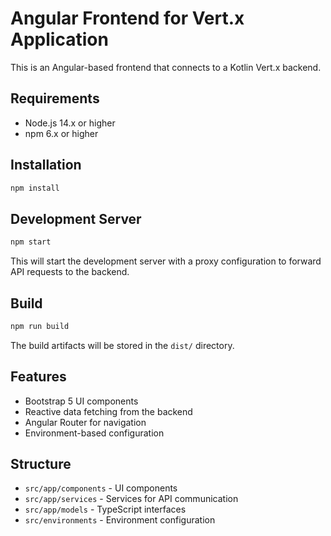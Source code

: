 # Angular Frontend for Vert.x Application

This is an Angular-based frontend that connects to a Kotlin Vert.x backend.

## Requirements

- Node.js 14.x or higher
- npm 6.x or higher

## Installation

```bash
npm install
```

## Development Server

```bash
npm start
```

This will start the development server with a proxy configuration to forward API requests to the backend.

## Build

```bash
npm run build
```

The build artifacts will be stored in the `dist/` directory.

## Features

- Bootstrap 5 UI components
- Reactive data fetching from the backend
- Angular Router for navigation
- Environment-based configuration

## Structure

- `src/app/components` - UI components
- `src/app/services` - Services for API communication
- `src/app/models` - TypeScript interfaces
- `src/environments` - Environment configuration 